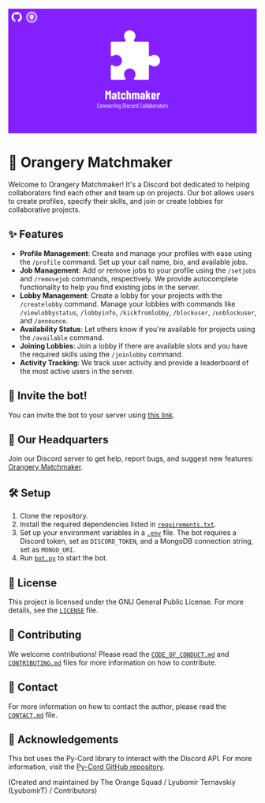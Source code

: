 ![Matchmaker Banner](branding/Matchmaker.png)

# 🤝 Orangery Matchmaker

Welcome to Orangery Matchmaker! It's a Discord bot dedicated to helping collaborators find each other and team up on projects. Our bot allows users to create profiles, specify their skills, and join or create lobbies for collaborative projects.

## ✨ Features

- **Profile Management**: Create and manage your profiles with ease using the `/profile` command. Set up your call name, bio, and available jobs.
- **Job Management**: Add or remove jobs to your profile using the `/setjobs` and `/removejob` commands, respectively. We provide autocomplete functionality to help you find existing jobs in the server.
- **Lobby Management**: Create a lobby for your projects with the `/createlobby` command. Manage your lobbies with commands like `/viewlobbystatus`, `/lobbyinfo`, `/kickfromlobby`, `/blockuser`, `/unblockuser`, and `/announce`.
- **Availability Status**: Let others know if you're available for projects using the `/available` command.
- **Joining Lobbies**: Join a lobby if there are available slots and you have the required skills using the `/joinlobby` command.
- **Activity Tracking**: We track user activity and provide a leaderboard of the most active users in the server.

## 🚀 Invite the bot!

You can invite the bot to your server using [this link](https://discord.com/oauth2/authorize?client_id=1246720080579133471&permissions=8&integration_type=0&scope=bot).

## 🔶 Our Headquarters

Join our Discord server to get help, report bugs, and suggest new features: [Orangery Matchmaker](https://discord.gg/2j9s6a42qx).

## 🛠️ Setup

1. Clone the repository.
2. Install the required dependencies listed in [`requirements.txt`](requirements.txt).
3. Set up your environment variables in a [`.env`](.env) file. The bot requires a Discord token, set as `DISCORD_TOKEN`, and a MongoDB connection string, set as `MONGO_URI`.
4. Run [`bot.py`](bot.py) to start the bot.

## 📜 License

This project is licensed under the GNU General Public License. For more details, see the [`LICENSE`](LICENSE) file.

## 🤝 Contributing

We welcome contributions! Please read the [`CODE_OF_CONDUCT.md`](CODE_OF_CONDUCT.md) and [`CONTRIBUTING.md`](CONTRIBUTING.md) files for more information on how to contribute.

## 📧 Contact

For more information on how to contact the author, please read the [`CONTACT.md`](CONTACT.md) file.

## 🎉 Acknowledgements

This bot uses the Py-Cord library to interact with the Discord API. For more information, visit the [Py-Cord GitHub repository](https://github.com/Pycord-Development/pycord).

(Created and maintained by The Orange Squad / Lyubomir Ternavskiy (LyubomirT) / Contributors)
